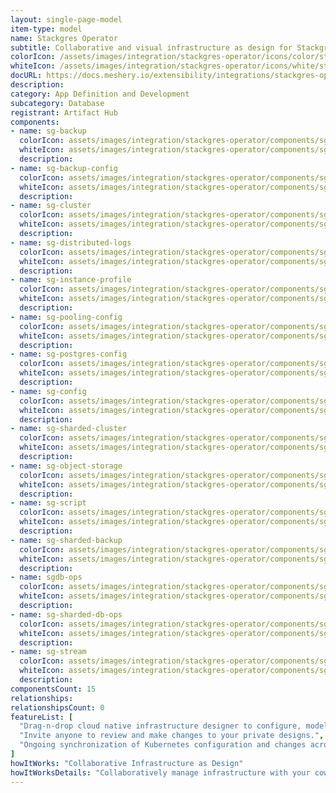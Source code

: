 ```yaml
---
layout: single-page-model
item-type: model
name: Stackgres Operator
subtitle: Collaborative and visual infrastructure as design for Stackgres Operator
colorIcon: /assets/images/integration/stackgres-operator/icons/color/stackgres-operator-color.svg
whiteIcon: /assets/images/integration/stackgres-operator/icons/white/stackgres-operator-white.svg
docURL: https://docs.meshery.io/extensibility/integrations/stackgres-operator
description: 
category: App Definition and Development
subcategory: Database
registrant: Artifact Hub
components: 
- name: sg-backup
  colorIcon: assets/images/integration/stackgres-operator/components/sg-backup/icons/color/sg-backup-color.svg
  whiteIcon: assets/images/integration/stackgres-operator/components/sg-backup/icons/white/sg-backup-white.svg
  description: 
- name: sg-backup-config
  colorIcon: assets/images/integration/stackgres-operator/components/sg-backup-config/icons/color/sg-backup-config-color.svg
  whiteIcon: assets/images/integration/stackgres-operator/components/sg-backup-config/icons/white/sg-backup-config-white.svg
  description: 
- name: sg-cluster
  colorIcon: assets/images/integration/stackgres-operator/components/sg-cluster/icons/color/sg-cluster-color.svg
  whiteIcon: assets/images/integration/stackgres-operator/components/sg-cluster/icons/white/sg-cluster-white.svg
  description: 
- name: sg-distributed-logs
  colorIcon: assets/images/integration/stackgres-operator/components/sg-distributed-logs/icons/color/sg-distributed-logs-color.svg
  whiteIcon: assets/images/integration/stackgres-operator/components/sg-distributed-logs/icons/white/sg-distributed-logs-white.svg
  description: 
- name: sg-instance-profile
  colorIcon: assets/images/integration/stackgres-operator/components/sg-instance-profile/icons/color/sg-instance-profile-color.svg
  whiteIcon: assets/images/integration/stackgres-operator/components/sg-instance-profile/icons/white/sg-instance-profile-white.svg
  description: 
- name: sg-pooling-config
  colorIcon: assets/images/integration/stackgres-operator/components/sg-pooling-config/icons/color/sg-pooling-config-color.svg
  whiteIcon: assets/images/integration/stackgres-operator/components/sg-pooling-config/icons/white/sg-pooling-config-white.svg
  description: 
- name: sg-postgres-config
  colorIcon: assets/images/integration/stackgres-operator/components/sg-postgres-config/icons/color/sg-postgres-config-color.svg
  whiteIcon: assets/images/integration/stackgres-operator/components/sg-postgres-config/icons/white/sg-postgres-config-white.svg
  description: 
- name: sg-config
  colorIcon: assets/images/integration/stackgres-operator/components/sg-config/icons/color/sg-config-color.svg
  whiteIcon: assets/images/integration/stackgres-operator/components/sg-config/icons/white/sg-config-white.svg
  description: 
- name: sg-sharded-cluster
  colorIcon: assets/images/integration/stackgres-operator/components/sg-sharded-cluster/icons/color/sg-sharded-cluster-color.svg
  whiteIcon: assets/images/integration/stackgres-operator/components/sg-sharded-cluster/icons/white/sg-sharded-cluster-white.svg
  description: 
- name: sg-object-storage
  colorIcon: assets/images/integration/stackgres-operator/components/sg-object-storage/icons/color/sg-object-storage-color.svg
  whiteIcon: assets/images/integration/stackgres-operator/components/sg-object-storage/icons/white/sg-object-storage-white.svg
  description: 
- name: sg-script
  colorIcon: assets/images/integration/stackgres-operator/components/sg-script/icons/color/sg-script-color.svg
  whiteIcon: assets/images/integration/stackgres-operator/components/sg-script/icons/white/sg-script-white.svg
  description: 
- name: sg-sharded-backup
  colorIcon: assets/images/integration/stackgres-operator/components/sg-sharded-backup/icons/color/sg-sharded-backup-color.svg
  whiteIcon: assets/images/integration/stackgres-operator/components/sg-sharded-backup/icons/white/sg-sharded-backup-white.svg
  description: 
- name: sgdb-ops
  colorIcon: assets/images/integration/stackgres-operator/components/sgdb-ops/icons/color/sgdb-ops-color.svg
  whiteIcon: assets/images/integration/stackgres-operator/components/sgdb-ops/icons/white/sgdb-ops-white.svg
  description: 
- name: sg-sharded-db-ops
  colorIcon: assets/images/integration/stackgres-operator/components/sg-sharded-db-ops/icons/color/sg-sharded-db-ops-color.svg
  whiteIcon: assets/images/integration/stackgres-operator/components/sg-sharded-db-ops/icons/white/sg-sharded-db-ops-white.svg
  description: 
- name: sg-stream
  colorIcon: assets/images/integration/stackgres-operator/components/sg-stream/icons/color/sg-stream-color.svg
  whiteIcon: assets/images/integration/stackgres-operator/components/sg-stream/icons/white/sg-stream-white.svg
  description: 
componentsCount: 15
relationships: 
relationshipsCount: 0
featureList: [
  "Drag-n-drop cloud native infrastructure designer to configure, model, and deploy your workloads.",
  "Invite anyone to review and make changes to your private designs.",
  "Ongoing synchronization of Kubernetes configuration and changes across any number of clusters."
]
howItWorks: "Collaborative Infrastructure as Design"
howItWorksDetails: "Collaboratively manage infrastructure with your coworkers synchronously sharing the same designs."
---
```

